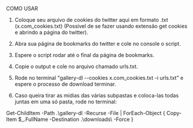 COMO USAR


1. Coloque seu arquivo de cookies do twitter aqui em formato .txt (x.com_cookies.txt) (Possível de se fazer usando extensão get cookies e abrindo a página do twitter).

2. Abra sua página de bookmarks do twitter e cole no console o script.

3. Espere o script rodar até o final da página de bookmarks.

4. Copie o output e cole no arquivo chamado urls.txt.

5. Rode no terminal "gallery-dl --cookies x.com_cookies.txt -i urls.txt" e espere o processo de download terminar.

6. Caso queira tirar as midias das várias subpastas e coloca-las todas juntas em uma só pasta, rode no terminal: 

Get-ChildItem -Path .\gallery-dl -Recurse -File |
    ForEach-Object {
        Copy-Item $_.FullName -Destination .\downloads\ -Force
    }

